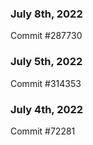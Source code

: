 ### July 8th, 2022

Commit #287730

### July 5th, 2022

Commit #314353


### July 4th, 2022

Commit #72281
